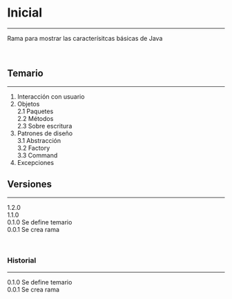 # Inicial

---

Rama para mostrar las caracterísitcas básicas de Java

<br>



## Temario

---
1. Interacción con usuario
2. Objetos  
   2.1 Paquetes   
   2.2 Métodos  
   2.3 Sobre escritura  
3. Patrones de diseño  
   3.1 Abstracción  
   3.2 Factory  
   3.3 Command
4. Excepciones
   



## Versiones

---
1.2.0    
1.1.0     
0.1.0 Se define temario     
0.0.1 Se crea rama   

<br>

### Historial

---

0.1.0 Se define temario     
0.0.1 Se crea rama

<br>





